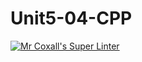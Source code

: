 # Unit5-04-CPP
[![Mr Coxall's Super Linter](https://github.com/ICS3U-Programming-Patrice-P/Unit5-04-CPP/workflows/Mr%20Coxall's%20Super%20Linter/badge.svg)](https://github.com/ICS3U-Programming-Patrice-P/Unit5-04-CPP/actions/)
